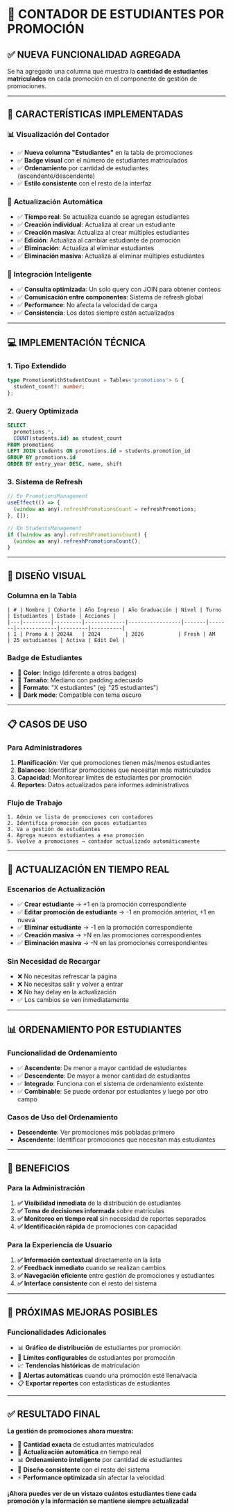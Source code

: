 # 👥 CONTADOR DE ESTUDIANTES POR PROMOCIÓN

## ✅ **NUEVA FUNCIONALIDAD AGREGADA**

Se ha agregado una columna que muestra la **cantidad de estudiantes matriculados** en cada promoción en el componente de gestión de promociones.

---

## 🔧 **CARACTERÍSTICAS IMPLEMENTADAS**

### 📊 **Visualización del Contador**
- ✅ **Nueva columna "Estudiantes"** en la tabla de promociones
- ✅ **Badge visual** con el número de estudiantes matriculados
- ✅ **Ordenamiento** por cantidad de estudiantes (ascendente/descendente)
- ✅ **Estilo consistente** con el resto de la interfaz

### 🔄 **Actualización Automática**
- ✅ **Tiempo real**: Se actualiza cuando se agregan estudiantes
- ✅ **Creación individual**: Actualiza al crear un estudiante
- ✅ **Creación masiva**: Actualiza al crear múltiples estudiantes
- ✅ **Edición**: Actualiza al cambiar estudiante de promoción
- ✅ **Eliminación**: Actualiza al eliminar estudiantes
- ✅ **Eliminación masiva**: Actualiza al eliminar múltiples estudiantes

### 🎯 **Integración Inteligente**
- ✅ **Consulta optimizada**: Un solo query con JOIN para obtener conteos
- ✅ **Comunicación entre componentes**: Sistema de refresh global
- ✅ **Performance**: No afecta la velocidad de carga
- ✅ **Consistencia**: Los datos siempre están actualizados

---

## 💻 **IMPLEMENTACIÓN TÉCNICA**

### **1. Tipo Extendido**
```typescript
type PromotionWithStudentCount = Tables<'promotions'> & {
  student_count?: number;
};
```

### **2. Query Optimizada**
```sql
SELECT 
  promotions.*,
  COUNT(students.id) as student_count
FROM promotions
LEFT JOIN students ON promotions.id = students.promotion_id
GROUP BY promotions.id
ORDER BY entry_year DESC, name, shift
```

### **3. Sistema de Refresh**
```javascript
// En PromotionsManagement
useEffect(() => {
  (window as any).refreshPromotionsCount = refreshPromotions;
}, []);

// En StudentsManagement
if ((window as any).refreshPromotionsCount) {
  (window as any).refreshPromotionsCount();
}
```

---

## 🎨 **DISEÑO VISUAL**

### **Columna en la Tabla**
```
| # | Nombre | Cohorte | Año Ingreso | Año Graduación | Nivel | Turno | Estudiantes | Estado | Acciones |
|---|---------|---------|-------------|-----------------|-------|-------|-------------|---------|----------|
| 1 | Promo A | 2024A   | 2024        | 2026           | Fresh | AM    | 25 estudiantes | Activa | Edit Del |
```

### **Badge de Estudiantes**
- 🔵 **Color**: Indigo (diferente a otros badges)
- 📏 **Tamaño**: Mediano con padding adecuado
- 🎯 **Formato**: "X estudiantes" (ej: "25 estudiantes")
- 🌙 **Dark mode**: Compatible con tema oscuro

---

## 📋 **CASOS DE USO**

### **Para Administradores**
1. **Planificación**: Ver qué promociones tienen más/menos estudiantes
2. **Balanceo**: Identificar promociones que necesitan más matriculados
3. **Capacidad**: Monitorear límites de estudiantes por promoción
4. **Reportes**: Datos actualizados para informes administrativos

### **Flujo de Trabajo**
```
1. Admin ve lista de promociones con contadores
2. Identifica promoción con pocos estudiantes
3. Va a gestión de estudiantes
4. Agrega nuevos estudiantes a esa promoción
5. Vuelve a promociones → contador actualizado automáticamente
```

---

## 🔄 **ACTUALIZACIÓN EN TIEMPO REAL**

### **Escenarios de Actualización**
- ✅ **Crear estudiante** → +1 en la promoción correspondiente
- ✅ **Editar promoción de estudiante** → -1 en promoción anterior, +1 en nueva
- ✅ **Eliminar estudiante** → -1 en la promoción correspondiente
- ✅ **Creación masiva** → +N en las promociones correspondientes
- ✅ **Eliminación masiva** → -N en las promociones correspondientes

### **Sin Necesidad de Recargar**
- ❌ No necesitas refrescar la página
- ❌ No necesitas salir y volver a entrar
- ❌ No hay delay en la actualización
- ✅ Los cambios se ven inmediatamente

---

## 📊 **ORDENAMIENTO POR ESTUDIANTES**

### **Funcionalidad de Ordenamiento**
- ✅ **Ascendente**: De menor a mayor cantidad de estudiantes
- ✅ **Descendente**: De mayor a menor cantidad de estudiantes
- ✅ **Integrado**: Funciona con el sistema de ordenamiento existente
- ✅ **Combinable**: Se puede ordenar por estudiantes y luego por otro campo

### **Casos de Uso del Ordenamiento**
- **Descendente**: Ver promociones más pobladas primero
- **Ascendente**: Identificar promociones que necesitan más estudiantes

---

## 🎯 **BENEFICIOS**

### **Para la Administración**
1. **✅ Visibilidad inmediata** de la distribución de estudiantes
2. **✅ Toma de decisiones informada** sobre matrículas
3. **✅ Monitoreo en tiempo real** sin necesidad de reportes separados
4. **✅ Identificación rápida** de promociones con capacidad

### **Para la Experiencia de Usuario**
1. **✅ Información contextual** directamente en la lista
2. **✅ Feedback inmediato** cuando se realizan cambios
3. **✅ Navegación eficiente** entre gestión de promociones y estudiantes
4. **✅ Interface consistente** con el resto del sistema

---

## 🚀 **PRÓXIMAS MEJORAS POSIBLES**

### **Funcionalidades Adicionales**
- 📊 **Gráfico de distribución** de estudiantes por promoción
- 🎯 **Límites configurables** de estudiantes por promoción
- 📈 **Tendencias históricas** de matriculación
- 🔔 **Alertas automáticas** cuando una promoción esté llena/vacía
- 📋 **Exportar reportes** con estadísticas de estudiantes

---

## ✅ **RESULTADO FINAL**

**La gestión de promociones ahora muestra:**
- 👥 **Cantidad exacta** de estudiantes matriculados
- 🔄 **Actualización automática** en tiempo real
- 📊 **Ordenamiento inteligente** por cantidad de estudiantes
- 🎨 **Diseño consistente** con el resto del sistema
- ⚡ **Performance optimizada** sin afectar la velocidad

**¡Ahora puedes ver de un vistazo cuántos estudiantes tiene cada promoción y la información se mantiene siempre actualizada!**
